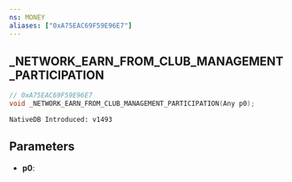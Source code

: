 ```yaml
---
ns: MONEY
aliases: ["0xA75EAC69F59E96E7"]
---
```

## _NETWORK_EARN_FROM_CLUB_MANAGEMENT_PARTICIPATION

```c
// 0xA75EAC69F59E96E7
void _NETWORK_EARN_FROM_CLUB_MANAGEMENT_PARTICIPATION(Any p0);
```

```
NativeDB Introduced: v1493
```

## Parameters
* **p0**:

